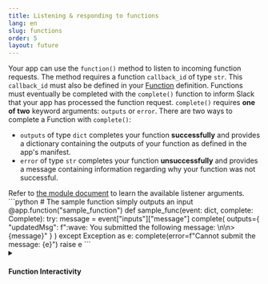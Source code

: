 ```yaml
---
title: Listening & responding to functions
lang: en
slug: functions
order: 5
layout: future
---
```


<div class="section-content">

Your app can use the `function()` method to listen to incoming function requests. The method requires a function `callback_id` of type `str`. This `callback_id` must also be defined in your [Function](/bolt-python/future/concepts#manifest-functions) definition. Functions must eventually be completed with the `complete()` function to inform Slack that your app has processed the function request. `complete()` requires **one of two** keyword arguments: `outputs` or `error`. There are two ways to complete a Function with `complete()`:

* `outputs` of type `dict` completes your function **successfully** and provides a dictionary containing the outputs of your function as defined in the app's manifest.
* `error` of type `str` completes your function **unsuccessfully** and provides a message containing information regarding why your function was not successful.

</div>

<div>
<span class="annotation">Refer to <a href="https://slack.dev/bolt-python/api-docs/slack_bolt/kwargs_injection/args.html" target="_blank">the module document</a> to learn the available listener arguments.</span>
```python
# The sample function simply outputs an input
@app.function("sample_function")
def sample_func(event: dict, complete: Complete):
    try:
        message = event["inputs"]["message"]
        complete(
            outputs={
                "updatedMsg": f":wave: You submitted the following message: \n\n>{message}"
            }
        )
    except Exception as e:
        complete(error=f"Cannot submit the message: {e}")
        raise e
```
</div>

<details class="secondary-wrapper">
<summary markdown="0">
<h4 class="secondary-header">Function Interactivity</h4>
</summary>

<div class="secondary-content">

The `function()` method returns a `SlackFunction` decorator object. This object can be used by your app to set up interactive listeners such as [actions](/bolt-python/concepts#action-respond) and [views](/bolt-python/concepts#view_submissions). These listeners listen to events created during the handling of your `function` event. Additionally, they will only be called when a user interacts with a block element that has the following attributes:

* It was created during the handling of a `function` event.
* The `action_id` matches the interactive listeners `action_id`.

These listeners behave similarly to the ones assigned directly to your app. The notable difference is that `complete()` must be called once your function is completed.

</div>

```python
# Your listener will be called when your function "sample_function" is triggered from a workflow
# When triggered a message containing a button with an action_id "approve_button" is posted
@app.function("sample_function")
def sample_func(event: dict, complete: Complete):
    try:
        client.chat_postMessage(
            channel="a-channel-id",
            text="A new button appears",
            blocks=[
                {
                    "type": "actions",
                    "block_id": "approve-button",
                    "elements": [
                        {
                            "type": "button",
                            "text": {
                                "type": "plain_text",
                                "text": "Click",
                            },
                            "action_id": "sample_action",
                            "style": "primary",
                        },
                    ],
                },
            ],
        )
    except Exception as e:
        complete(error=f"Cannot post the message: {e}")
        raise e

# Your listener will be called when a block element
#   - Created by your "sample_func"
#   - With the action_id "sample_action"
# is triggered
@sample_func.action("sample_action")
def update_message(ack, body, client, complete):
    try:
        ack()
        if "container" in body and "message_ts" in body["container"]:
            client.reactions_add(
                name="white_check_mark",
                channel=body["channel"]["id"],
                timestamp=body["container"]["message_ts"],
            )
        complete()
    except Exception as e:
        logger.error(e)
        complete(error=f"Cannot react to message: {e}")
        raise e
```

</details>

